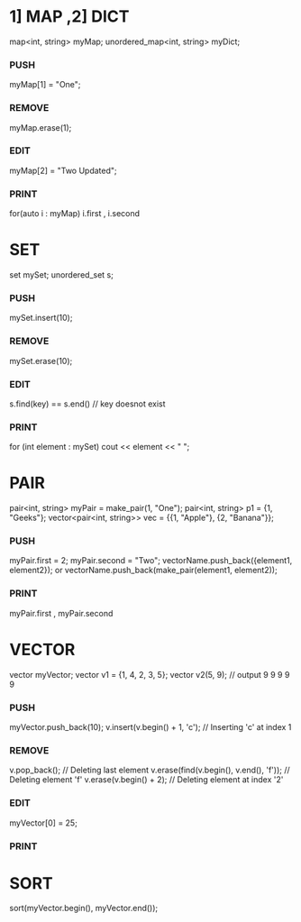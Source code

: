 # 1] MAP ,2] DICT
map<int, string> myMap;
unordered_map<int, string> myDict;
### PUSH     
myMap[1] = "One";
### REMOVE
myMap.erase(1);
### EDIT
myMap[2] = "Two Updated";
### PRINT
for(auto i : myMap)
    i.first , i.second

# SET
set<int> mySet;
unordered_set<int> s;
### PUSH
mySet.insert(10);
### REMOVE
mySet.erase(10);
### EDIT
s.find(key) == s.end() // key doesnot exist
### PRINT
for (int element : mySet) 
    cout << element << " ";

# PAIR
pair<int, string> myPair = make_pair(1, "One");
pair<int, string> p1 = {1, "Geeks"};
vector<pair<int, string>> vec = {{1, "Apple"}, {2, "Banana"}};
### PUSH
myPair.first = 2;
myPair.second = "Two";
vectorName.push_back({element1, element2});
               or 
vectorName.push_back(make_pair(element1, element2));
### PRINT
myPair.first , myPair.second

# VECTOR
vector<int> myVector;
vector<int> v1 = {1, 4, 2, 3, 5};
vector<int> v2(5, 9); // output 9 9 9 9 9
### PUSH
myVector.push_back(10);
v.insert(v.begin() + 1, 'c'); // Inserting 'c' at index 1
### REMOVE
v.pop_back(); // Deleting last element 
v.erase(find(v.begin(), v.end(), 'f')); // Deleting element 'f'
v.erase(v.begin() + 2); // Deleting element at index '2'
### EDIT
myVector[0] = 25;
### PRINT

# SORT
sort(myVector.begin(), myVector.end());
